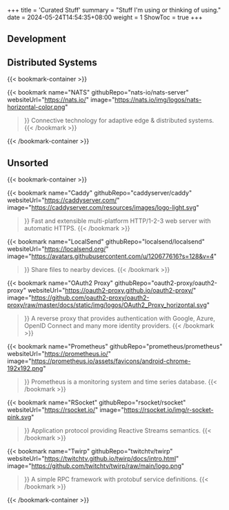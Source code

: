 +++
title = 'Curated Stuff'
summary = "Stuff I'm using or thinking of using."
date = 2024-05-24T14:54:35+08:00
weight = 1
ShowToc = true
+++

## Development

## Distributed Systems

{{< bookmark-container >}}

  {{< bookmark name="NATS" 
      githubRepo="nats-io/nats-server" 
      websiteUrl="https://nats.io/" 
      image="https://nats.io/img/logos/nats-horizontal-color.png" 
  >}} 
    Connective technology for adaptive edge & distributed systems.
  {{< /bookmark >}}

{{< /bookmark-container >}}

## Unsorted

{{< bookmark-container >}}

  {{< bookmark name="Caddy" 
      githubRepo="caddyserver/caddy" 
      websiteUrl="https://caddyserver.com/" 
      image="https://caddyserver.com/resources/images/logo-light.svg" 
  >}} 
    Fast and extensible multi-platform HTTP/1-2-3 web server with automatic HTTPS.
  {{< /bookmark >}}

  {{< bookmark name="LocalSend" 
      githubRepo="localsend/localsend" 
      websiteUrl="https://localsend.org/" 
      image="https://avatars.githubusercontent.com/u/120677616?s=128&v=4" 
  >}} 
    Share files to nearby devices.
  {{< /bookmark >}}

  {{< bookmark name="OAuth2 Proxy" 
      githubRepo="oauth2-proxy/oauth2-proxy" 
      websiteUrl="https://oauth2-proxy.github.io/oauth2-proxy/" 
      image="https://github.com/oauth2-proxy/oauth2-proxy/raw/master/docs/static/img/logos/OAuth2_Proxy_horizontal.svg" 
  >}} 
    A reverse proxy that provides authentication with Google, Azure, OpenID Connect and many more identity providers.
  {{< /bookmark >}}

  {{< bookmark name="Prometheus" 
      githubRepo="prometheus/prometheus" 
      websiteUrl="https://prometheus.io/" 
      image="https://prometheus.io/assets/favicons/android-chrome-192x192.png" 
  >}} 
    Prometheus is a monitoring system and time series database.
  {{< /bookmark >}}

  {{< bookmark name="RSocket" 
      githubRepo="rsocket/rsocket" 
      websiteUrl="https://rsocket.io/" 
      image="https://rsocket.io/img/r-socket-pink.svg" 
  >}} 
    Application protocol providing Reactive Streams semantics.
  {{< /bookmark >}}

  {{< bookmark name="Twirp" 
      githubRepo="twitchtv/twirp" 
      websiteUrl="https://twitchtv.github.io/twirp/docs/intro.html" 
      image="https://github.com/twitchtv/twirp/raw/main/logo.png" 
  >}} 
    A simple RPC framework with protobuf service definitions.
  {{< /bookmark >}}

{{< /bookmark-container >}}
